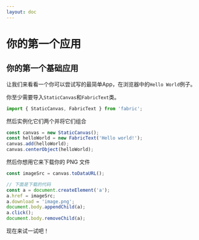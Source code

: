 ```yaml
---
layout: doc
---
```


# 你的第一个应用

## 你的第一个基础应用

让我们来看看一个你可以尝试写的最简单App，在浏览器中的```Hello World```例子。

你至少需要导入```StaticCanvas```和```FabricText```类。

```typescript
import { StaticCanvas, FabricText } from 'fabric';
```

然后实例化它们两个并将它们组合

```typescript
const canvas = new StaticCanvas();
const helloWorld = new FabricText('Hello world!');
canvas.add(helloWorld);
canvas.centerObject(helloWorld);
```

然后你想用它来下载你的 PNG 文件

```typescript
const imageSrc = canvas.toDataURL();

// 下面是下载的代码
const a = document.createElement('a');
a.href = imageSrc;
a.download = 'image.png';
document.body.appendChild(a);
a.click();
document.body.removeChild(a);
```

现在来试一试吧！
